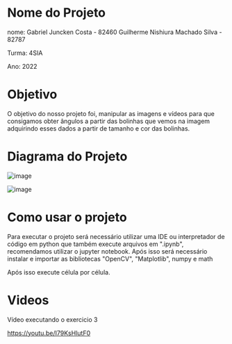 # Nome do Projeto

nome: Gabriel Juncken Costa - 82460
			Guilherme Nishiura Machado Silva - 82787

Turma: 4SIA

Ano: 2022

# Objetivo 

O objetivo do nosso projeto foi, manipular as imagens e vídeos para que consigamos obter ângulos a partir das bolinhas que vemos na imagem adquirindo esses dados a partir de tamanho e cor das bolinhas.

# Diagrama do Projeto

![image](https://user-images.githubusercontent.com/61744518/158917548-6bb39799-0127-47dc-ac8d-80490bed00dc.png)

![image](https://user-images.githubusercontent.com/61744518/158917569-d13ad98e-840e-485f-8586-665c9b618161.png)


# Como usar o projeto

Para executar o projeto será necessário utilizar uma IDE ou interpretador de código em python que também execute arquivos em ".ipynb", recomendamos utilizar o jupyter notebook. Após isso será necessário instalar e importar as bibliotecas "OpenCV", "Matplotlib", numpy e math

Após isso execute célula por célula.

# Videos

Vídeo executando o exercicio 3

https://youtu.be/I79KsHlutF0
